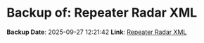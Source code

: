 # Backup of: Repeater Radar XML

**Backup Date**: 2025-09-27 12:21:42
**Link**: [Repeater Radar XML](https://przemienniki.net/export/radar.xml)
